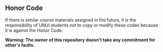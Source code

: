 ## Honor Code

If there is similar course materials assigned in the future, it is the responsibility of UMJI students not to copy or modify these codes because it is against the Honor Code. 

**Warning: The owner of this repository doesn't take any commitment for other's faults.**
